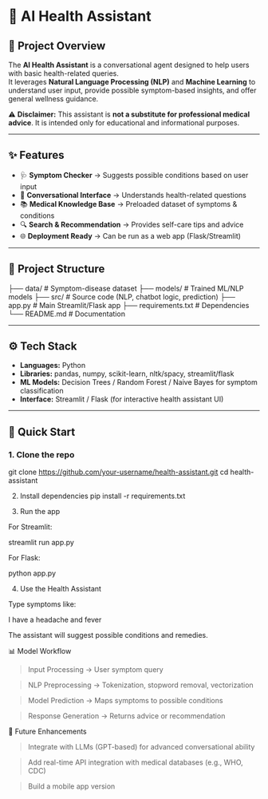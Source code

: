 # 🏥 AI Health Assistant

## 📌 Project Overview
The **AI Health Assistant** is a conversational agent designed to help users with basic health-related queries.  
It leverages **Natural Language Processing (NLP)** and **Machine Learning** to understand user input, provide possible symptom-based insights, and offer general wellness guidance.  

⚠️ **Disclaimer:** This assistant is **not a substitute for professional medical advice**. It is intended only for educational and informational purposes.  

---

## ✨ Features
- 🩺 **Symptom Checker** → Suggests possible conditions based on user input  
- 💬 **Conversational Interface** → Understands health-related questions  
- 📚 **Medical Knowledge Base** → Preloaded dataset of symptoms & conditions  
- 🔍 **Search & Recommendation** → Provides self-care tips and advice  
- 🌐 **Deployment Ready** → Can be run as a web app (Flask/Streamlit)  

---

## 📂 Project Structure
├── data/ # Symptom-disease dataset
├── models/ # Trained ML/NLP models
├── src/ # Source code (NLP, chatbot logic, prediction)
├── app.py # Main Streamlit/Flask app
├── requirements.txt # Dependencies
└── README.md # Documentation


---

## ⚙️ Tech Stack
- **Languages:** Python  
- **Libraries:** pandas, numpy, scikit-learn, nltk/spacy, streamlit/flask  
- **ML Models:** Decision Trees / Random Forest / Naive Bayes for symptom classification  
- **Interface:** Streamlit / Flask (for interactive health assistant UI)  

---

## 🚀 Quick Start

### 1. Clone the repo

git clone https://github.com/your-username/health-assistant.git
cd health-assistant

2. Install dependencies
pip install -r requirements.txt

3. Run the app

For Streamlit:

streamlit run app.py


For Flask:

python app.py

4. Use the Health Assistant

Type symptoms like:

I have a headache and fever


The assistant will suggest possible conditions and remedies.

📊 Model Workflow

>Input Processing → User symptom query

>NLP Preprocessing → Tokenization, stopword removal, vectorization

>Model Prediction → Maps symptoms to possible conditions

>Response Generation → Returns advice or recommendation

📌 Future Enhancements

>Integrate with LLMs (GPT-based) for advanced conversational ability

>Add real-time API integration with medical databases (e.g., WHO, CDC)

>Build a mobile app version
